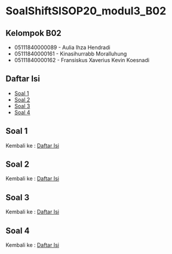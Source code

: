 # SoalShiftSISOP20_modul3_B02
## Kelompok B02
* 05111840000089 - Aulia Ihza Hendradi 
* 05111840000161 - Kinasihurrabb Moralluhung
* 05111840000162 - Fransiskus Xaverius Kevin Koesnadi

## Daftar Isi
* [Soal 1](#soal-1)
* [Soal 2](#soal-2)
* [Soal 3](#soal-3)
* [Soal 4](#soal-4)

## Soal 1

Kembali ke : [Daftar Isi](#https://github.com/FXKevinK/SoalShiftSISOP20_modul3_B02#daftar-isi)

## Soal 2

Kembali ke : [Daftar Isi](#https://github.com/FXKevinK/SoalShiftSISOP20_modul3_B02#daftar-isi)

## Soal 3

Kembali ke : [Daftar Isi](#https://github.com/FXKevinK/SoalShiftSISOP20_modul3_B02#daftar-isi)

## Soal 4

Kembali ke : [Daftar Isi](#https://github.com/FXKevinK/SoalShiftSISOP20_modul3_B02#daftar-isi)
